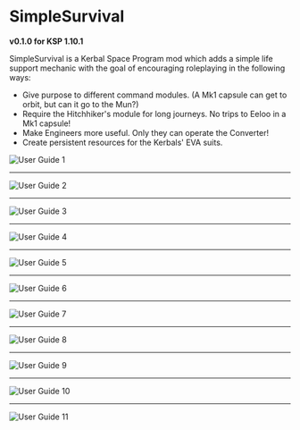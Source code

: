 # SimpleSurvival
**v0.1.0 for KSP 1.10.1**

SimpleSurvival is a Kerbal Space Program mod which adds a simple life support mechanic with the goal of encouraging roleplaying in the following ways:

- Give purpose to different command modules. (A Mk1 capsule can get to orbit, but can it go to the Mun?)
- Require the Hitchhiker's module for long journeys. No trips to Eeloo in a Mk1 capsule!
- Make Engineers more useful. Only they can operate the Converter!
- Create persistent resources for the Kerbals' EVA suits.

![User Guide 1](/docs/img/Slide1.PNG)

----------------------

![User Guide 2](/docs/img/Slide2.PNG)

----------------------

![User Guide 3](/docs/img/Slide3.PNG)

----------------------

![User Guide 4](/docs/img/Slide4.PNG)

----------------------

![User Guide 5](/docs/img/Slide5.PNG)

----------------------

![User Guide 6](/docs/img/Slide6.PNG)

----------------------

![User Guide 7](/docs/img/Slide7.PNG)

----------------------

![User Guide 8](/docs/img/Slide8.PNG)

----------------------

![User Guide 9](/docs/img/Slide9.PNG)

----------------------

![User Guide 10](/docs/img/Slide10.PNG)

----------------------

![User Guide 11](/docs/img/Slide11.PNG)

